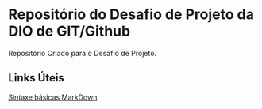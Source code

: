# Repositório do Desafio de Projeto da DIO de GIT/Github
Repositório Criado para o Desafio de Projeto.

## Links Úteis
[Sintaxe básicas MarkDown](https://markdown.net.br/sintaxe-basica/)
